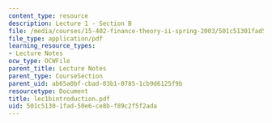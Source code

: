 ```yaml
---
content_type: resource
description: Lecture 1 - Section B
file: /media/courses/15-402-finance-theory-ii-spring-2003/501c51301fad50e6ce8bf89c2f5f2ada_lec1bintroduction.pdf
file_type: application/pdf
learning_resource_types:
- Lecture Notes
ocw_type: OCWFile
parent_title: Lecture Notes
parent_type: CourseSection
parent_uid: ab65a0bf-cbad-03b1-0785-1cb9d6125f9b
resourcetype: Document
title: lec1bintroduction.pdf
uid: 501c5130-1fad-50e6-ce8b-f89c2f5f2ada
---
```

